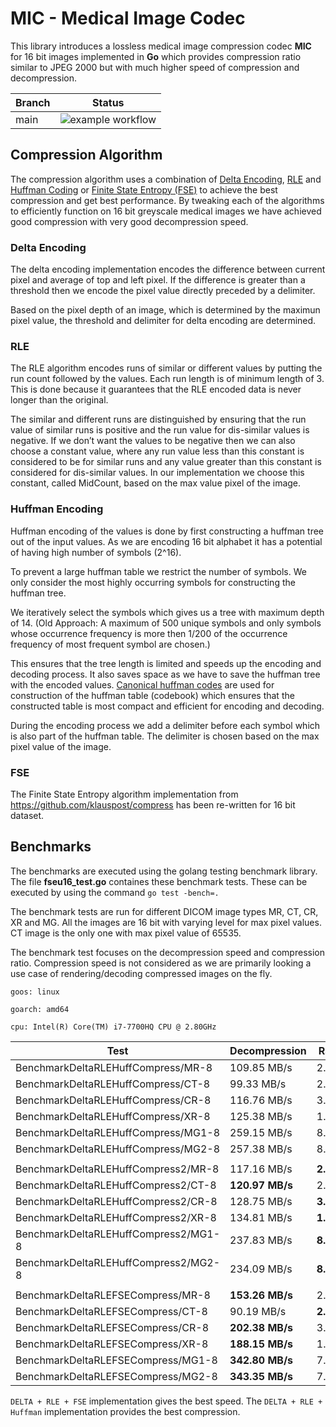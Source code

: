 # MIC - Medical Image Codec
This library introduces a lossless medical image compression codec __MIC__ for 16 bit images implemented in __Go__ which provides compression ratio similar to JPEG 2000 but with much higher speed of compression and decompression.

|Branch |Status |
|-------|-------|
|main |![example workflow](https://github.com/pappuks/medical-image-codec/actions/workflows/go.yml/badge.svg)

## Compression Algorithm
The compression algorithm uses a combination of [Delta Encoding](https://en.wikipedia.org/wiki/Delta_encoding), [RLE](https://en.wikipedia.org/wiki/Run-length_encoding) and [Huffman Coding](https://en.wikipedia.org/wiki/Huffman_coding) or [Finite State Entropy (FSE)](https://github.com/Cyan4973/FiniteStateEntropy) to achieve the best compression and get best performance. By tweaking each of the algorithms to efficiently function on 16 bit greyscale medical images we have achieved good compression with very good decompression speed.

### Delta Encoding

The delta encoding implementation encodes the difference between current pixel and average of top and left pixel. If the difference is greater than a threshold then we encode the pixel value directly preceded by a delimiter.

Based on the pixel depth of an image, which is determined by the maximun pixel value, the threshold and delimiter for delta encoding are determined.

### RLE

The RLE algorithm encodes runs of similar or different values by putting the run count followed by the values. Each run length is of minimum length of 3. This is done because it guarantees that the RLE encoded data is never longer than the original.

The similar and different runs are distinguished by ensuring that the run value of similar runs is positive and the run value for dis-similar values is negative. If we don’t want the values to be negative then we can also choose a constant value, where any run value less than this constant is considered to be for similar runs and any value greater than this constant is considered for dis-similar values. In our implementation we choose this constant, called MidCount, based on the max value pixel of the image.

### Huffman Encoding

Huffman encoding of the values is done by first constructing a huffman tree out of the input values. As we are encoding 16 bit alphabet it has a potential of having high number of symbols (2^16). 

To prevent a large huffman table we restrict the number of symbols. We only consider the most highly occurring  symbols for constructing the huffman tree. 

We iteratively select the symbols which gives us a tree with maximum depth of 14. (Old Approach: A maximum of 500 unique symbols and only symbols whose occurrence frequency is more then 1/200 of the occurrence frequency of most frequent symbol are chosen.)

This ensures that the tree length is limited and speeds up the encoding and decoding process. It also saves space as we have to save the huffman tree with the encoded values. [Canonical huffman codes](https://en.wikipedia.org/wiki/Canonical_Huffman_code) are used for construction of the huffman table (codebook) which ensures that the constructed table is most compact and efficient for encoding and decoding.

During the encoding process we add a delimiter before each symbol which is also part of the huffman table. The delimiter is chosen based on the max pixel value of the image.

### FSE

The Finite State Entropy algorithm implementation from https://github.com/klauspost/compress has been re-written for 16 bit dataset.

## Benchmarks
The benchmarks are executed using the golang testing benchmark library. The file __fseu16_test.go__ containes these benchmark tests. These can be executed by using the command `go test -bench=.`

The benchmark tests are run for different DICOM image types MR, CT, CR, XR and MG. All the images are 16 bit with varying level for max pixel values. CT image is the only one with max pixel value of 65535.

The benchmark test focuses on the decompression speed and compression ratio. Compression speed is not considered as we are primarily looking a use case of rendering/decoding compressed images on the fly.

`goos: linux`

`goarch: amd64`

`cpu: Intel(R) Core(TM) i7-7700HQ CPU @ 2.80GHz`

|Test|Decompression|Ratio|
|----|-------------|-----|
|BenchmarkDeltaRLEHuffCompress/MR-8|109.85 MB/s|2.349|
|BenchmarkDeltaRLEHuffCompress/CT-8|99.33 MB/s|2.189|
|BenchmarkDeltaRLEHuffCompress/CR-8|116.76 MB/s|3.709|
|BenchmarkDeltaRLEHuffCompress/XR-8|125.38 MB/s|1.752|
|BenchmarkDeltaRLEHuffCompress/MG1-8|259.15 MB/s|8.895|
|BenchmarkDeltaRLEHuffCompress/MG2-8|257.38 MB/s|8.884|
||||
|BenchmarkDeltaRLEHuffCompress2/MR-8|117.16 MB/s|__2.349__|
|BenchmarkDeltaRLEHuffCompress2/CT-8|__120.97 MB/s__|2.189|
|BenchmarkDeltaRLEHuffCompress2/CR-8|128.75 MB/s|__3.709__|
|BenchmarkDeltaRLEHuffCompress2/XR-8|134.81 MB/s|__1.752__|
|BenchmarkDeltaRLEHuffCompress2/MG1-8|237.83 MB/s|__8.895__|
|BenchmarkDeltaRLEHuffCompress2/MG2-8|234.09 MB/s|__8.884__|
||||
|BenchmarkDeltaRLEFSECompress/MR-8|__153.26 MB/s__|2.348|
|BenchmarkDeltaRLEFSECompress/CT-8|90.19 MB/s|__2.238__|
|BenchmarkDeltaRLEFSECompress/CR-8|__202.38 MB/s__|3.474|
|BenchmarkDeltaRLEFSECompress/XR-8|__188.15 MB/s__|1.738|
|BenchmarkDeltaRLEFSECompress/MG1-8|__342.80 MB/s__|7.995|
|BenchmarkDeltaRLEFSECompress/MG2-8|__343.35 MB/s__|7.984|

`DELTA + RLE + FSE` implementation gives the best speed. The `DELTA + RLE + Huffman` implementation provides the best compression. 